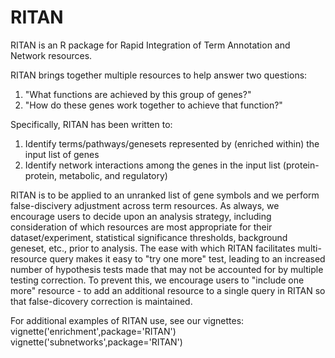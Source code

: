 # RITAN
RITAN is an R package for Rapid Integration of Term Annotation and Network resources.

RITAN brings together multiple resources to help answer two questions:
  1) "What functions are achieved by this group of genes?"
  2) "How do these genes work together to achieve that function?"

Specifically, RITAN has been written to:
  1) Identify terms/pathways/genesets represented by (enriched within) the input list of genes
  2) Identify network interactions among the genes in the input list (protein-protein, metabolic, and regulatory)

RITAN is to be applied to an unranked list of gene symbols and we perform false-discivery adjustment across term resources. As always, we encourage users to decide upon an analysis strategy, including consideration of which resources are most appropriate for their dataset/experiment, statistical significance thresholds, background geneset, etc., prior to analysis. The ease with which RITAN facilitates multi-resource query makes it easy to "try one more" test, leading to an increased number of hypothesis tests made that may not be accounted for by multiple testing correction. To prevent this, we encourage users to "include one more" resource - to add an additional resource to a single query in RITAN so that false-dicovery correction is maintained.

For additional examples of RITAN use, see our vignettes:
  vignette('enrichment',package='RITAN')
  vignette('subnetworks',package='RITAN')

